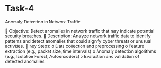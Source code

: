 # Task-4
Anomaly Detection in Network Traffic:

 Objective: Detect anomalies in network traffic that may
indicate potential security breaches.
 Description: Analyze network traffic data to identify patterns
and detect anomalies that could signify cyber threats or
unusual activities.
 Key Steps:
o Data collection and preprocessing
o Feature extraction (e.g., packet size, time intervals)
o Anomaly detection algorithms (e.g., Isolation Forest,
Autoencoders)
o Evaluation and validation of detected anomalies
